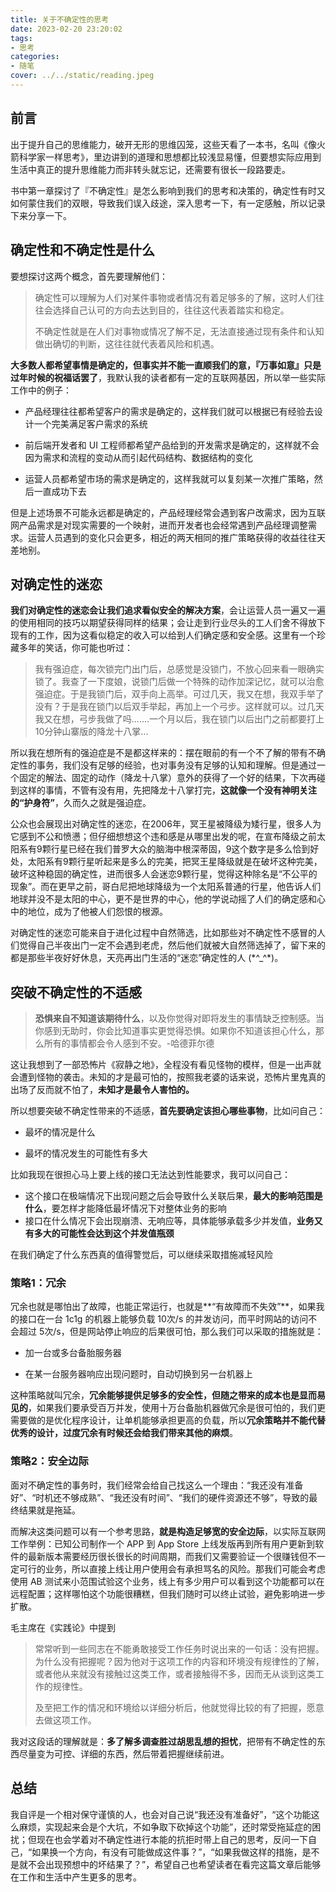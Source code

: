 ```yaml
---
title: 关于不确定性的思考
date: 2023-02-20 23:20:02
tags:
- 思考
categories:
- 随笔
cover: ../../static/reading.jpeg
---
```


## 前言

出于提升自己的思维能力，破开无形的思维囚笼，这些天看了一本书，名叫《像火箭科学家一样思考》，里边讲到的道理和思想都比较浅显易懂，但要想实际应用到生活中真正的提升思维能力而非转头就忘记，还需要有很长一段路要走。

书中第一章探讨了『不确定性』是怎么影响到我们的思考和决策的，确定性有时又如何蒙住我们的双眼，导致我们误入歧途，深入思考一下，有一定感触，所以记录下来分享一下。

## 确定性和不确定性是什么

要想探讨这两个概念，首先要理解他们：

> 确定性可以理解为人们对某件事物或者情况有着足够多的了解，这时人们往往会选择自己认可的方向去达到目的，往往这代表着踏实和稳定。
> 
> 不确定性就是在人们对事物或情况了解不足，无法直接通过现有条件和认知做出确切的判断，这往往就代表着风险和机遇。

**大多数人都希望事情是确定的，但事实并不能一直顺我们的意，『万事如意』只是过年时候的祝福话罢了**，我默认我的读者都有一定的互联网基因，所以举一些实际工作中的例子：

- 产品经理往往都希望客户的需求是确定的，这样我们就可以根据已有经验去设计一个完美满足客户需求的系统

- 前后端开发者和 UI 工程师都希望产品给到的开发需求是确定的，这样就不会因为需求和流程的变动从而引起代码结构、数据结构的变化

- 运营人员都希望市场的需求是确定的，这样我就可以复刻某一次推广策略，然后一直成功下去

但是上述场景不可能永远都是确定的，产品经理经常会遇到客户改需求，因为互联网产品需求是对现实需要的一个映射，进而开发者也会经常遇到产品经理调整需求。运营人员遇到的变化只会更多，相近的两天相同的推广策略获得的收益往往天差地别。

## 对确定性的迷恋

**我们对确定性的迷恋会让我们追求看似安全的解决方案**，会让运营人员一遍又一遍的使用相同的技巧以期望获得同样的结果；会让走到行业尽头的工人们舍不得放下现有的工作，因为这看似稳定的收入可以给到人们确定感和安全感。这里有一个珍藏多年的笑话，你可能也听过：

> 我有强迫症，每次锁完门出门后，总感觉是没锁门，不放心回来看一眼确实锁了。我查了一下度娘，说锁门后做一个特殊的动作加深记忆，就可以治愈强迫症。于是我锁门后，双手向上高举。可过几天，我又在想，我双手举了没有？于是我在锁门以后双手举起，再加上一个弓步。这样就可以。过几天我又在想，弓步我做了吗.......一个月以后，我在锁门以后出门之前都要打上10分钟山寨版的降龙十八掌...

所以我在想所有的强迫症是不是都这样来的：摆在眼前的有一个不了解的带有不确定性的事务，我们没有足够的经验，也对事务没有足够的认知和理解。但是通过一个固定的解法、固定的动作（降龙十八掌）意外的获得了一个好的结果，下次再碰到这样的事情，不管有没有用，先把降龙十八掌打完，**这就像一个没有神明关注的“护身符”**，久而久之就是强迫症。



公众也会展现出对确定性的迷恋，在2006年，冥王星被降级为矮行星，很多人为它感到不公和愤懑；但仔细想想这个违和感是从哪里出发的呢，在宣布降级之前太阳系有9颗行星已经在我们普罗大众的脑海中根深蒂固，9这个数字是多么恰到好处，太阳系有9颗行星听起来是多么的完美，把冥王星降级就是在破坏这种完美，破坏这种稳固的确定性，进而很多人会迷恋9颗行星，觉得这种除名是“不公平的现象”。而在更早之前，哥白尼把地球降级为一个太阳系普通的行星，他告诉人们地球并没不是太阳的中心，更不是世界的中心，他的学说动摇了人们的确定感和心中的地位，成为了他被人们怨恨的根源。



对确定性的迷恋可能来自于进化过程中自然筛选，比如那些对不确定性不感冒的人们觉得自己半夜出门一定不会遇到老虎，然后他们就被大自然筛选掉了，留下来的都是那些半夜好好休息，天亮再出门生活的“迷恋”确定性的人 (\*^_^\*)。

## 突破不确定性的不适感

> **恐惧来自不知道该期待什么**，以及你觉得对即将发生的事情缺乏控制感。当你感到无助时，你会比知道事实更觉得恐惧。如果你不知道该担心什么，那么所有的事情都会令人感到不安。-哈德菲尔德

这让我想到了一部恐怖片《寂静之地》，全程没有看见怪物的模样，但是一出声就会遭到怪物的袭击。未知的才是最可怕的，按照我老婆的话来说，恐怖片里鬼真的出场了反而就不怕了，**未知才是最令人害怕的。**

所以想要突破不确定性带来的不适感，**首先要确定该担心哪些事物**，比如问自己：

- 最坏的情况是什么

- 最坏的情况发生的可能性有多大

比如我现在很担心马上要上线的接口无法达到性能要求，我可以问自己：

- 这个接口在极端情况下出现问题之后会导致什么关联后果，**最大的影响范围是什么**，要怎样才能降低最坏情况下对整体业务的影响
- 接口在什么情况下会出现崩溃、无响应等，具体能够承载多少并发值，**业务又有多大的可能性会达到这个并发值瓶颈**



在我们确定了什么东西真的值得警觉后，可以继续采取措施减轻风险

### 策略1：冗余

冗余也就是哪怕出了故障，也能正常运行，也就是**“有故障而不失效”**，如果我的接口在一台 1c1g 的机器上能够负载 10次/s 的并发访问，而平时网站的访问不会超过 5次/s，但是网站停止响应的后果很可怕，那么我们可以采取的措施就是：

- 加一台或多台备胎服务器

- 在某一台服务器响应出现问题时，自动切换到另一台机器上

这种策略就叫冗余，**冗余能够提供足够多的安全性，但随之带来的成本也是显而易见的**，如果我们要承受百万并发，使用十万台备胎机器做冗余是很可怕的，我们更需要做的是优化程序设计，让单机能够承担更高的负载，所以**冗余策略并不能代替优秀的设计，过度冗余有时候还会给我们带来其他的麻烦**。

### 策略2：安全边际

面对不确定性的事务时，我们经常会给自己找这么一个理由：“我还没有准备好”、“时机还不够成熟”、“我还没有时间”、“我们的硬件资源还不够”，导致的最终结果就是拖延。

而解决这类问题可以有一个参考思路，**就是构造足够宽的安全边际**，以实际互联网工作举例：已知公司制作一个 APP 到 App Store 上线发版再到所有用户更新到软件的最新版本需要经历很长很长的时间周期，而我们又需要验证一个很赚钱但不一定可行的业务，所以直接上线让用户使用会有承担骂名的风险。那我们可能会考虑使用 AB 测试来小范围试验这个业务，线上有多少用户可以看到这个功能都可以在远程配置；这样哪怕这个功能很糟糕，但我们随时可以终止试验，避免影响进一步扩散。



毛主席在《实践论》中提到

> 常常听到一些同志在不能勇敢接受工作任务时说出来的一句话：没有把握。为什么没有把握呢？因为他对于这项工作的内容和环境没有规律性的了解，或者他从来就没有接触过这类工作，或者接触得不多，因而无从谈到这类工作的规律性。
> 
> 及至把工作的情况和环境给以详细分析后，他就觉得比较的有了把握，愿意去做这项工作。

我对这段话的理解就是：**多了解多调查胜过胡思乱想的担忧**，把带有不确定性的东西尽量变为可控、详细的东西，然后带着把握继续前进。

## 总结

我自评是一个相对保守谨慎的人，也会对自己说“我还没有准备好”，“这个功能这么麻烦，实现起来会是个大坑，不如争取下砍掉这个功能”，还时常受拖延症的困扰；但现在也会学着对不确定性进行本能的抗拒时带上自己的思考，反问一下自己，“如果换一个方向，有没有可能做成这件事？”，“如果我做这样的措施，是不是就不会出现预想中的坏结果了？”，希望自己也希望读者在看完这篇文章后能够在工作和生活中产生更多的思考。
